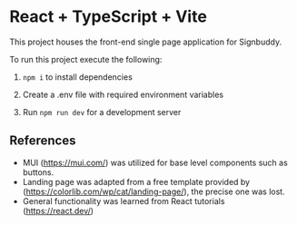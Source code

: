 # React + TypeScript + Vite

This project houses the front-end single page application for Signbuddy.

To run this project execute the following:

1. `npm i` to install dependencies

2. Create a .env file with required environment variables

3. Run `npm run dev` for a development server

## References

- MUI (https://mui.com/) was utilized for base level components such as buttons.
- Landing page was adapted from a free template provided by (https://colorlib.com/wp/cat/landing-page/), the precise one was lost.
- General functionality was learned from React tutorials (https://react.dev/)